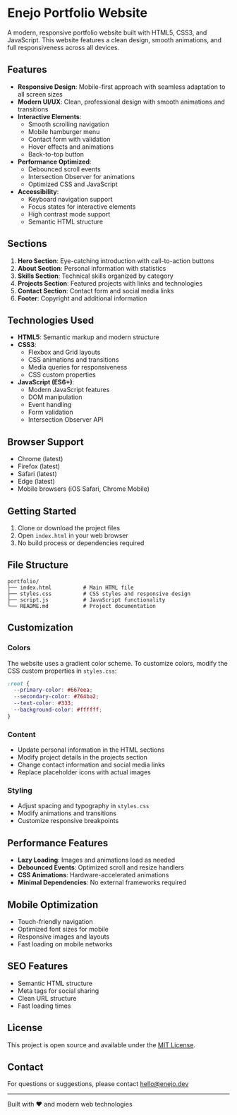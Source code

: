 # Enejo Portfolio Website

A modern, responsive portfolio website built with HTML5, CSS3, and JavaScript. This website features a clean design, smooth animations, and full responsiveness across all devices.

## Features

- **Responsive Design**: Mobile-first approach with seamless adaptation to all screen sizes
- **Modern UI/UX**: Clean, professional design with smooth animations and transitions
- **Interactive Elements**: 
  - Smooth scrolling navigation
  - Mobile hamburger menu
  - Contact form with validation
  - Hover effects and animations
  - Back-to-top button
- **Performance Optimized**: 
  - Debounced scroll events
  - Intersection Observer for animations
  - Optimized CSS and JavaScript
- **Accessibility**: 
  - Keyboard navigation support
  - Focus states for interactive elements
  - High contrast mode support
  - Semantic HTML structure

## Sections

1. **Hero Section**: Eye-catching introduction with call-to-action buttons
2. **About Section**: Personal information with statistics
3. **Skills Section**: Technical skills organized by category
4. **Projects Section**: Featured projects with links and technologies
5. **Contact Section**: Contact form and social media links
6. **Footer**: Copyright and additional information

## Technologies Used

- **HTML5**: Semantic markup and modern structure
- **CSS3**: 
  - Flexbox and Grid layouts
  - CSS animations and transitions
  - Media queries for responsiveness
  - CSS custom properties
- **JavaScript (ES6+)**:
  - Modern JavaScript features
  - DOM manipulation
  - Event handling
  - Form validation
  - Intersection Observer API

## Browser Support

- Chrome (latest)
- Firefox (latest)
- Safari (latest)
- Edge (latest)
- Mobile browsers (iOS Safari, Chrome Mobile)

## Getting Started

1. Clone or download the project files
2. Open `index.html` in your web browser
3. No build process or dependencies required

## File Structure

```
portfolio/
├── index.html          # Main HTML file
├── styles.css          # CSS styles and responsive design
├── script.js           # JavaScript functionality
└── README.md           # Project documentation
```

## Customization

### Colors
The website uses a gradient color scheme. To customize colors, modify the CSS custom properties in `styles.css`:

```css
:root {
  --primary-color: #667eea;
  --secondary-color: #764ba2;
  --text-color: #333;
  --background-color: #ffffff;
}
```

### Content
- Update personal information in the HTML sections
- Modify project details in the projects section
- Change contact information and social media links
- Replace placeholder icons with actual images

### Styling
- Adjust spacing and typography in `styles.css`
- Modify animations and transitions
- Customize responsive breakpoints

## Performance Features

- **Lazy Loading**: Images and animations load as needed
- **Debounced Events**: Optimized scroll and resize handlers
- **CSS Animations**: Hardware-accelerated animations
- **Minimal Dependencies**: No external frameworks required

## Mobile Optimization

- Touch-friendly navigation
- Optimized font sizes for mobile
- Responsive images and layouts
- Fast loading on mobile networks

## SEO Features

- Semantic HTML structure
- Meta tags for social sharing
- Clean URL structure
- Fast loading times

## License

This project is open source and available under the [MIT License](LICENSE).

## Contact

For questions or suggestions, please contact [hello@enejo.dev](mailto:hello@enejo.dev)

---

Built with ❤️ and modern web technologies
